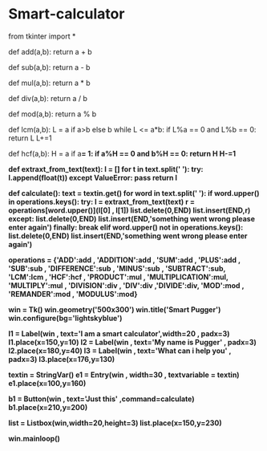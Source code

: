 # Smart-calculator

from tkinter import *

def add(a,b):
    return a + b

def sub(a,b):
    return a - b

def mul(a,b):
    return a * b

def div(a,b):
    return a / b

def mod(a,b):
    return a % b

def lcm(a,b):
    L = a if a>b else b
    while L <= a*b:
        if L%a == 0 and L%b == 0:
            return L
        L+=1

def hcf(a,b):
    H = a if a<b else b
    while H >= 1:
        if a%H == 0 and b%H == 0:
            return H
        H-=1

def extraxt_from_text(text):
    l = []
    for t in text.split(' '):
        try:
            l.append(float(t))
        except ValueError:
            pass
    return l

def calculate():
    text = textin.get()
    for word in text.split(' '):
        if word.upper() in operations.keys():
            try:
                l = extraxt_from_text(text)
                r = operations[word.upper()](l[0] , l[1])
                list.delete(0,END)
                list.insert(END,r)
            except:
                list.delete(0,END)
                list.insert(END,'something went wrong please enter again')
            finally:
                break
        elif word.upper() not in operations.keys():
            list.delete(0,END)
            list.insert(END,'something went wrong please enter again')

operations = {'ADD':add , 'ADDITION':add , 'SUM':add , 'PLUS':add ,
                'SUB':sub , 'DIFFERENCE':sub , 'MINUS':sub , 'SUBTRACT':sub,
                 'LCM':lcm , 'HCF':hcf , 'PRODUCT':mul , 'MULTIPLICATION':mul,
                 'MULTIPLY':mul , 'DIVISION':div , 'DIV':div ,'DIVIDE':div, 'MOD':mod ,
                  'REMANDER':mod , 'MODULUS':mod}

win = Tk()
win.geometry('500x300')
win.title('Smart Pugger')
win.configure(bg='lightskyblue')

l1 = Label(win , text='I am a smart calculator',width=20 , padx=3)
l1.place(x=150,y=10)
l2 = Label(win , text='My name is Pugger' , padx=3)
l2.place(x=180,y=40)
l3 = Label(win , text='What can i help you' , padx=3)
l3.place(x=176,y=130)

textin = StringVar()
e1 = Entry(win , width=30 , textvariable = textin)
e1.place(x=100,y=160)

b1 = Button(win , text='Just this' ,command=calculate)
b1.place(x=210,y=200)

list = Listbox(win,width=20,height=3)
list.place(x=150,y=230)

win.mainloop()
